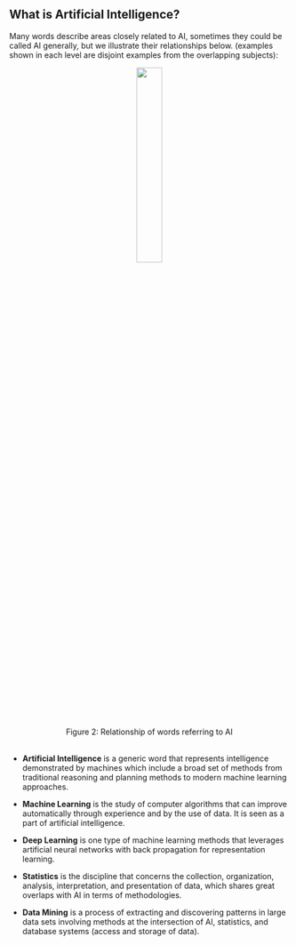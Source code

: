 ## What is Artificial Intelligence?

Many words describe areas closely related to AI, sometimes they could be called AI generally, but we illustrate their relationships below. (examples shown in each level are disjoint examples from the overlapping subjects):

<center> <img src=https://dp-public.oss-cn-beijing.aliyuncs.com/community/Scientific%20Discovery%20in%20the%20era%20of%20AI/Flowchart.jpg# pic_center width="30%" height="30%"/>  </center>

<br>
<center>Figure 2: Relationship of words referring to AI</center>
<br>

  - **Artificial Intelligence** is a generic word that represents intelligence demonstrated by machines which include a broad set of methods from traditional reasoning and planning methods to modern machine learning approaches.

  - **Machine Learning** is the study of computer algorithms that can improve automatically through experience and by the use of data. It is seen as a part of artificial intelligence.

  - **Deep Learning** is one type of machine learning methods that leverages artificial neural networks with back propagation for representation learning.

  - **Statistics** is the discipline that concerns the collection, organization, analysis, interpretation, and presentation of data, which shares great overlaps with AI in terms of methodologies.

  - **Data Mining** is a process of extracting and discovering patterns in large data sets involving methods at the intersection of AI, statistics, and database systems (access and storage of data).